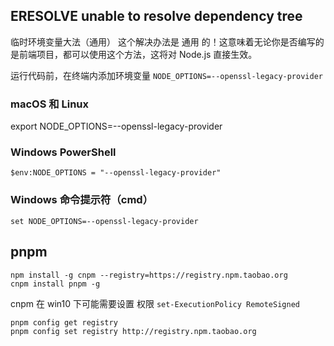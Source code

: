 ## ERESOLVE unable to resolve dependency tree
临时环境变量大法（通用）
这个解决办法是 通用 的！这意味着无论你是否编写的是前端项目，都可以使用这个方法，这将对 Node.js 直接生效。

运行代码前，在终端内添加环境变量 `NODE_OPTIONS=--openssl-legacy-provider`

### macOS 和 Linux

export NODE_OPTIONS=--openssl-legacy-provider

### Windows PowerShell

`$env:NODE_OPTIONS = "--openssl-legacy-provider"`

### Windows 命令提示符（cmd）

`set NODE_OPTIONS=--openssl-legacy-provider`

## pnpm

```shell
npm install -g cnpm --registry=https://registry.npm.taobao.org
cnpm install pnpm -g
```
cnpm 在 win10 下可能需要设置 权限 `set-ExecutionPolicy RemoteSigned`

```shell
pnpm config get registry 
pnpm config set registry http://registry.npm.taobao.org 
```
